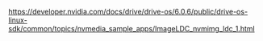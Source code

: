https://developer.nvidia.com/docs/drive/drive-os/6.0.6/public/drive-os-linux-sdk/common/topics/nvmedia_sample_apps/ImageLDC_nvmimg_ldc_1.html    
